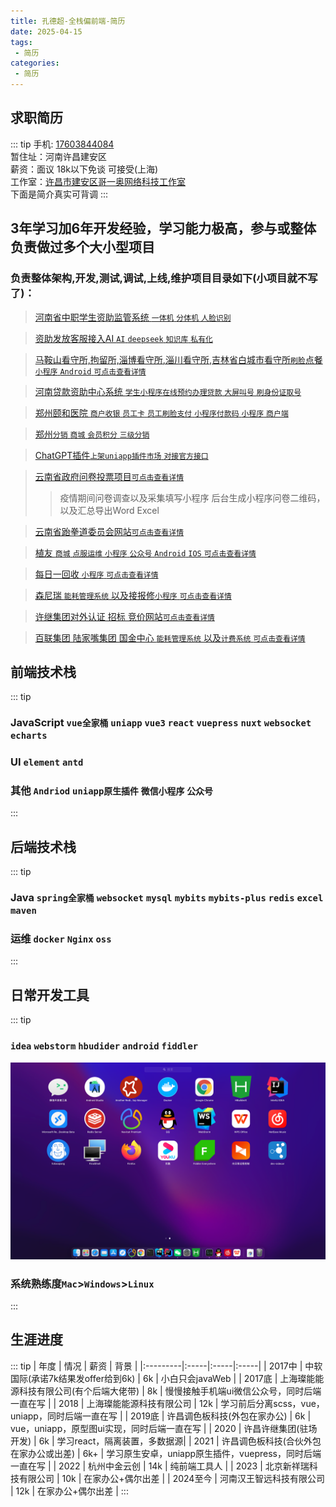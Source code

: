 ```yaml
---
title: 孔德超-全栈偏前端-简历
date: 2025-04-15
tags:
 - 简历 
categories:
 - 简历
---
```



## 求职简历
::: tip 
手机: [17603844084]()</br>
暂住址：河南许昌建安区</br>
薪资：面议 18k以下免谈 可接受(上海)</br>
工作室：[许昌市建安区哥一奥网络科技工作室](./company.md)</br>
下面是简介真实可背调
:::
## 3年学习加6年开发经验，学习能力极高，参与或整体负责做过多个大小型项目
### 负责整体架构,开发,测试,调试,上线,维护项目目录如下(小项目就不写了)：

>[河南省中职学生资助监管系统 `一体机` `分体机` `人脸识别` ](../project/zizhutong.md)
 
>[资助发放客服接入AI `AI` `deepseek` `知识库` `私有化` ](../project/ai.md)

>[马鞍山看守所,拘留所,淄博看守所,淄川看守所,吉林省白城市看守所`刷脸`点餐`小程序` `Android` `可点击查看详情`](../project/prison.md)

>[河南贷款资助中心系统 `学生小程序在线预约办理贷款` `大屏叫号` `刷身份证取号` ](../project/zizhu.md)

>[郑州颐和医院 `商户收银` `员工卡` `员工刷脸支付` `小程序付款码` `小程序` `商户端`](../project/canteen.md)

>[郑州`分销` `商城` `会员积分` `三级分销`](../project/shop.md)

>[ChatGPT插件`上架uniapp插件市场` `对接官方接口` ](../project/chatgpt.md)

>[云南省政府问卷投票项目`可点击查看详情`](../project/vote.md)
> > 疫情期间问卷调查以及采集填写小程序 后台生成小程序问卷二维码，以及汇总导出Word Excel
 
>[云南省跆拳道委员会网站`可点击查看详情`](../project/taekwondo.md)

>[植友 `商城` `点服运维`  `小程序` `公众号` `Android` `IOS` `可点击查看详情`](../project/zhiyou.md)

>[每日一回收 `小程序` `可点击查看详情`](../project/recovery.md)

>[森尼瑞 `能耗管理系统` 以及接报修`小程序` `可点击查看详情`](../project/ecs.md)

>[许继集团对外认证 招标 竞价网站`可点击查看详情`](../project/xuji.md)

>[百联集团 陆家嘴集团 国金中心 `能耗管理系统` 以及`计费系统` `可点击查看详情`](../project/canneng.md)


## 前端技术栈
::: tip
###  JavaScript `vue全家桶` `uniapp` `vue3` `react` `vuepress` `nuxt` `websocket` `echarts`  
###  UI `element` `antd`
###  其他 `Andriod` `uniapp原生插件` `微信小程序` `公众号`
:::
## 后端技术栈
::: tip
### Java `spring全家桶` `websocket` `mysql` `mybits` `mybits-plus` `redis` `excel` `maven`
### 运维 `docker` `Nginx` `oss`
:::
## 日常开发工具
::: tip
### `idea` `webstorm` `hbudider` `android` `fiddler`
![img.png](./img.png)
### 系统熟练度`Mac`>`Windows`>`Linux`
:::

## 生涯进度
::: tip
| 年度     | 情况 | 薪资 | 背景 |
|:---------|:-----|:-----|:-----|
| 2017中   | 中软国际(承诺7k结果发offer给到6k) | 6k | 小白只会javaWeb |
| 2017底   | 上海璨能能源科技有限公司(有个后端大佬带) | 8k | 慢慢接触手机端ui微信公众号，同时后端一直在写 |
| 2018   | 上海璨能能源科技有限公司 | 12k | 学习前后分离scss，vue，uniapp，同时后端一直在写 |
| 2019底   | 许昌调色板科技(外包在家办公) | 6k | vue，uniapp，原型图ui实现，同时后端一直在写 |
| 2020   | 许昌许继集团(驻场开发) | 6k | 学习react，隔离装置，多数据源|
| 2021   | 许昌调色板科技(合伙外包在家办公或出差) | 6k+ | 学习原生安卓，uniapp原生插件，vuepress，同时后端一直在写 |
| 2022   | 杭州中金云创 | 14k | 纯前端工具人 |
| 2023   | 北京新祥瑞科技有限公司 | 10k | 在家办公+偶尔出差 |
| 2024至今   | 河南汉王智远科技有限公司 | 12k | 在家办公+偶尔出差 |
:::

